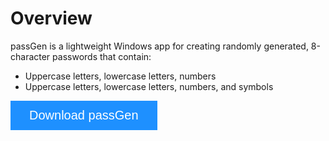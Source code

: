 # Overview

passGen is a lightweight Windows app for creating randomly generated, 8-character passwords that contain:
	
- Uppercase letters, lowercase letters, numbers
- Uppercase letters, lowercase letters, numbers, and symbols

<!-- # HTML and CSS for passGen download button -->
<!-- # CSS for passGen download button -->
<!-- Style buttons -->
<style>
.btn {
  background-color: DodgerBlue;
  border: none;
  color: white;
  padding: 12px 30px;
  cursor: pointer;
  font-size: 20px;
}

<!-- Darker background on mouse-over -->
.btn:hover {
  background-color: RoyalBlue;
}
</style>

<!-- ## Add icon library for passGen download button -->
<!-- <link rel="stylesheet" href="https://cdnjs.cloudflare.com/ajax/libs/font-awesome/4.7.0/css/font-awesome.min.css"> -->

<!-- ## Auto width for passGen download button -->
<form>
<input class="btn" type="button" value="Download passGen" onclick="window.location.href='https://github.com/josh-wong/passGen'" />
</form>